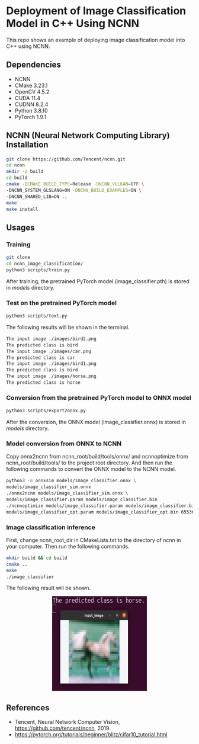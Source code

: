 # Deployment of Image Classification Model in C++ Using NCNN

This repo shows an example of deploying image classification model into C++ using NCNN.

## Dependencies

* NCNN
* CMake 3.23.1
* OpenCV 4.5.2
* CUDA 11.4
* CUDNN 8.2.4
* Python 3.8.10
* PyTorch 1.9.1

## NCNN (Neural Network Computing Library) Installation

```bash
git clone https://github.com/Tencent/ncnn.git
cd ncnn
mkdir -p build
cd build
cmake -DCMAKE_BUILD_TYPE=Release -DNCNN_VULKAN=OFF \ 
-DNCNN_SYSTEM_GLSLANG=ON -DNCNN_BUILD_EXAMPLES=ON \
-DNCNN_SHARED_LIB=ON ..
make
make install
```

## Usages

### Training

```bash
git clone 
cd ncnn_image_classification/
python3 scripts/train.py
```

After training, the pretrained PyTorch model (image_classifier.pth) is stored in *models* directory.

### Test on the pretrained PyTorch model

```bash
python3 scripts/text.py
```

The following results will be shown in the terminal.

```bash
The input image ./images/bird2.png
The predicted class is bird
The input image ./images/car.png
The predicted class is car
The input image ./images/bird1.png
The predicted class is bird
The input image ./images/horse.png
The predicted class is horse
```

### Conversion from the pretrained PyTorch model to ONNX model

```bash
python3 scripts/export2onnx.py
```

After the conversion, the ONNX model (image_classifier.onnx) is stored in *models* directory.

### Model conversion from ONNX to NCNN
Copy onnx2ncnn from ncnn_root/build/tools/onnx/ and ncnnoptimize from ncnn_root/build/tools/ to the project root directory. And then run the following commands to convert the ONNX model to the NCNN model.

```bash
python3 -m onnxsim models/image_classifier.onnx \
models/image_classifier_sim.onnx
./onnx2ncnn models/image_classifier_sim.onnx \
models/image_classifier.param models/image_classifier.bin
./ncnnoptimize models/image_classifier.param models/image_classifier.bin \
models/image_classifier_opt.param models/image_classifier_opt.bin 65536
```

### Image classification inference
First, change ncnn_root_dir in CMakeLists.txt to the directory of ncnn in your computer. Then run the following commands.

```bash
mkdir build && cd build
cmake ..
make
./image_classifier
```

The following result will be shown.
<center> 
<img src="./results/classification_result.png" alt="alt text" width ="256" height="256" title="Image classification">
</center>


## References

* Tencent, Neural Network Computer Vision, https://github.com/tencent/ncnn, 2019.
* https://pytorch.org/tutorials/beginner/blitz/cifar10_tutorial.html
